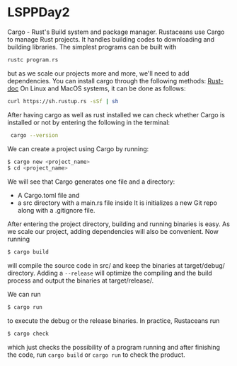 # LSPPDay2

Cargo - Rust's Build system and package manager. Rustaceans use Cargo to manage Rust projects. It handles building codes to downloading and building libraries.  The simplest programs can be built with
```rust
rustc program.rs
```
but as we scale our projects more and more, we'll need to add dependencies. 
You can install cargo through the following methods:
[Rust-doc](https://doc.rust-lang.org/cargo/getting-started/installation.html)
On Linux and MacOS systems, it can be done as follows: 
```bash
curl https://sh.rustup.rs -sSf | sh
```
After having cargo as well as rust installed we can check whether Cargo is installed or not by entering the following in the terminal: 
```bash
 cargo --version
```
We can create a project using Cargo by running:
```bash
$ cargo new <project_name>
$ cd <project_name>
```
We will see that Cargo generates one file and a directory:
- A Cargo.toml file and 
- a src directory with a main.rs file inside
It is initializes a new Git repo along with a .gitignore file.

After entering the project directory, building and running binaries is easy. As we scale our project, adding dependencies will also be convenient.
Now running
```bash 
$ cargo build 
```
will compile the source code in src/ and keep the binaries at target/debug/ directory. Adding a `--release` will optimize the compiling and the build process and output the binaries at target/release/.

We can run 
```bash
$ cargo run
```
to execute the debug or the release binaries.
In practice, Rustaceans run 
```bash
$ cargo check
```
which just checks the possibility of a program running and after finishing the code, run `cargo build` or `cargo run` to check the product.

